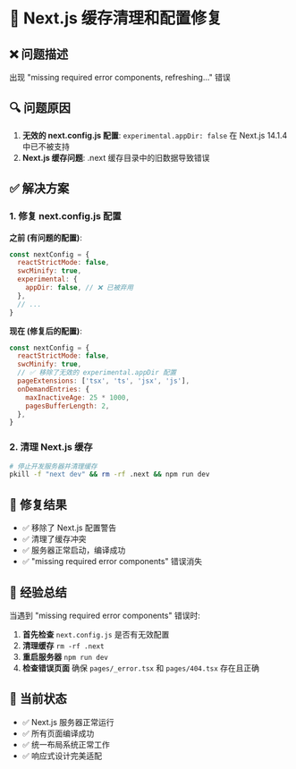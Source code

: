 # 🔧 Next.js 缓存清理和配置修复

## ❌ 问题描述
出现 "missing required error components, refreshing..." 错误

## 🔍 问题原因
1. **无效的 next.config.js 配置**: `experimental.appDir: false` 在 Next.js 14.1.4 中已不被支持
2. **Next.js 缓存问题**: .next 缓存目录中的旧数据导致错误

## ✅ 解决方案

### 1. 修复 next.config.js 配置
**之前 (有问题的配置)**:
```javascript
const nextConfig = {
  reactStrictMode: false,
  swcMinify: true,
  experimental: {
    appDir: false, // ❌ 已被弃用
  },
  // ...
}
```

**现在 (修复后的配置)**:
```javascript
const nextConfig = {
  reactStrictMode: false,
  swcMinify: true,
  // ✅ 移除了无效的 experimental.appDir 配置
  pageExtensions: ['tsx', 'ts', 'jsx', 'js'],
  onDemandEntries: {
    maxInactiveAge: 25 * 1000,
    pagesBufferLength: 2,
  },
}
```

### 2. 清理 Next.js 缓存
```bash
# 停止开发服务器并清理缓存
pkill -f "next dev" && rm -rf .next && npm run dev
```

## 🎯 修复结果
- ✅ 移除了 Next.js 配置警告
- ✅ 清理了缓存冲突
- ✅ 服务器正常启动，编译成功
- ✅ "missing required error components" 错误消失

## 📝 经验总结
当遇到 "missing required error components" 错误时:

1. **首先检查** `next.config.js` 是否有无效配置
2. **清理缓存** `rm -rf .next` 
3. **重启服务器** `npm run dev`
4. **检查错误页面** 确保 `pages/_error.tsx` 和 `pages/404.tsx` 存在且正确

## 🚀 当前状态
- ✅ Next.js 服务器正常运行
- ✅ 所有页面编译成功
- ✅ 统一布局系统正常工作
- ✅ 响应式设计完美适配